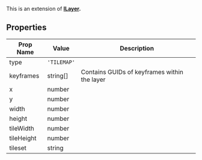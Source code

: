 This is an extension of **[ILayer](/Documentation/Interfaces/ILayer.md).** 

## Properties

| Prop Name | Value | Description |
| --------------------- | ------ | ------------------- |
| type | `'TILEMAP'` |  |
| keyframes | string[] | Contains GUIDs of keyframes within the layer |
| x | number |  |
| y | number |  |
| width | number |  |
| height | number |  |
| tileWidth | number |  |
| tileHeight | number |  |
| tileset | string |  |